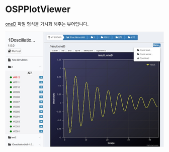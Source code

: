 # OSPPlotViewer

[oneD](../04_Science_App_Programing/02_Output_programing/) 파일 형식을 가시화 해주는 뷰어입니다.



![텍스트 에디터](../asset/image/07/ospplot.jpg)
